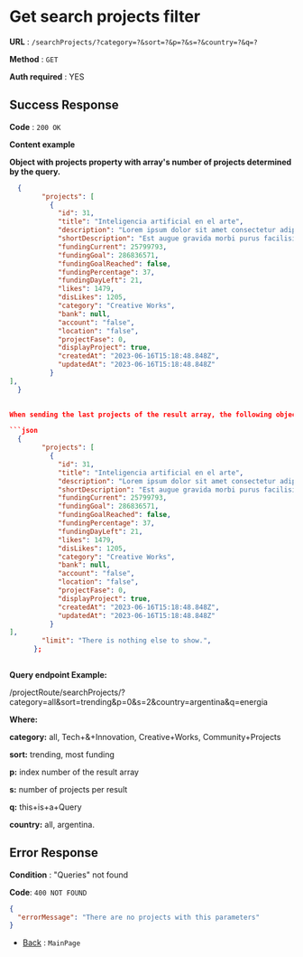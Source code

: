 # Get search projects filter

**URL** : `/searchProjects/?category=?&sort=?&p=?&s=?&country=?&q=?`

**Method** : `GET`

**Auth required** : YES

## Success Response

**Code** : `200 OK`

**Content example**

**Object with projects property with array's number of projects determined by the query.**

```json
  {
        "projects": [
          {
            "id": 31,
            "title": "Inteligencia artificial en el arte",
            "description": "Lorem ipsum dolor sit amet consectetur adipiscing elit phasellus cras rhoncus consequat tempor, id condimentum lacus taciti porttitor ac scelerisque sem.",
            "shortDescription": "Est augue gravida morbi purus facilisis fermentum feugiat penatibus molestie, tortor vulputate in metus blandit convallis parturient cum consequat.",
            "fundingCurrent": 25799793,
            "fundingGoal": 286836571,
            "fundingGoalReached": false,
            "fundingPercentage": 37,
            "fundingDayLeft": 21,
            "likes": 1479,
            "disLikes": 1205,
            "category": "Creative Works",
            "bank": null,
            "account": "false",
            "location": "false",
            "projectFase": 0,
            "displayProject": true,
            "createdAt": "2023-06-16T15:18:48.848Z",
            "updatedAt": "2023-06-16T15:18:48.848Z"
          }
],
  }
  

When sending the last projects of the result array, the following object is sent.

```json
  {
        "projects": [
          {
            "id": 31,
            "title": "Inteligencia artificial en el arte",
            "description": "Lorem ipsum dolor sit amet consectetur adipiscing elit phasellus cras rhoncus consequat tempor, id condimentum lacus taciti porttitor ac scelerisque sem.",
            "shortDescription": "Est augue gravida morbi purus facilisis fermentum feugiat penatibus molestie, tortor vulputate in metus blandit convallis parturient cum consequat.",
            "fundingCurrent": 25799793,
            "fundingGoal": 286836571,
            "fundingGoalReached": false,
            "fundingPercentage": 37,
            "fundingDayLeft": 21,
            "likes": 1479,
            "disLikes": 1205,
            "category": "Creative Works",
            "bank": null,
            "account": "false",
            "location": "false",
            "projectFase": 0,
            "displayProject": true,
            "createdAt": "2023-06-16T15:18:48.848Z",
            "updatedAt": "2023-06-16T15:18:48.848Z"
          }
],
        "limit": "There is nothing else to show.",
      };
  
```


**Query endpoint Example:** 

/projectRoute/searchProjects/?category=all&sort=trending&p=0&s=2&country=argentina&q=energia

**Where:**

**category:** all, Tech+&+Innovation, Creative+Works, Community+Projects

**sort:** trending, most funding

**p:** index number of the result array

**s:** number of projects per result

**q:** this+is+a+Query

**country:** all, argentina.

## Error Response

**Condition** : "Queries" not found

**Code**: `400 NOT FOUND`

```json
{
  "errorMessage": "There are no projects with this parameters"
}
```

- [Back](../../readme.md) : `MainPage`